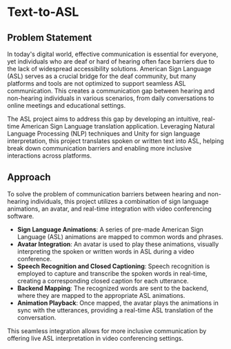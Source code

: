 # Text-to-ASL

## Problem Statement

In today's digital world, effective communication is essential for everyone, yet individuals who are deaf or hard of hearing often face barriers due to the lack of widespread accessibility solutions. American Sign Language (ASL) serves as a crucial bridge for the deaf community, but many platforms and tools are not optimized to support seamless ASL communication. This creates a communication gap between hearing and non-hearing individuals in various scenarios, from daily conversations to online meetings and educational settings.

The ASL project aims to address this gap by developing an intuitive, real-time American Sign Language translation application. Leveraging Natural Language Processing (NLP) techniques and Unity for sign language interpretation, this project translates spoken or written text into ASL, helping break down communication barriers and enabling more inclusive interactions across platforms.

## Approach

To solve the problem of communication barriers between hearing and non-hearing individuals, this project utilizes a combination of sign language animations, an avatar, and real-time integration with video conferencing software.

- **Sign Language Animations**: A series of pre-made American Sign Language (ASL) animations are mapped to common words and phrases.
- **Avatar Integration**: An avatar is used to play these animations, visually interpreting the spoken or written words in ASL during a video conference.
- **Speech Recognition and Closed Captioning**: Speech recognition is employed to capture and transcribe the spoken words in real-time, creating a corresponding closed caption for each utterance.
- **Backend Mapping**: The recognized words are sent to the backend, where they are mapped to the appropriate ASL animations.
- **Animation Playback**: Once mapped, the avatar plays the animations in sync with the utterances, providing a real-time ASL translation of the conversation.

This seamless integration allows for more inclusive communication by offering live ASL interpretation in video conferencing settings.
